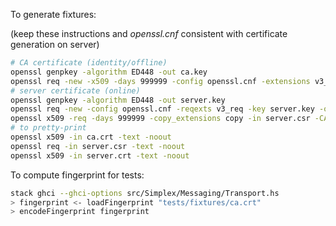 To generate fixtures:

(keep these instructions and *openssl.cnf* consistent with certificate generation on server)

```sh
# CA certificate (identity/offline)
openssl genpkey -algorithm ED448 -out ca.key
openssl req -new -x509 -days 999999 -config openssl.cnf -extensions v3_ca -key ca.key -out ca.crt
# server certificate (online)
openssl genpkey -algorithm ED448 -out server.key
openssl req -new -config openssl.cnf -reqexts v3_req -key server.key -out server.csr
openssl x509 -req -days 999999 -copy_extensions copy -in server.csr -CA ca.crt -CAkey ca.key -out server.crt
# to pretty-print
openssl x509 -in ca.crt -text -noout
openssl req -in server.csr -text -noout
openssl x509 -in server.crt -text -noout
```

To compute fingerprint for tests:

```sh
stack ghci --ghci-options src/Simplex/Messaging/Transport.hs
> fingerprint <- loadFingerprint "tests/fixtures/ca.crt"
> encodeFingerprint fingerprint
```
